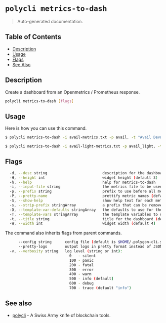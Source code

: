 # `polycli metrics-to-dash`

> Auto-generated documentation.

## Table of Contents

- [Description](#description)
- [Usage](#usage)
- [Flags](#flags)
- [See Also](#see-also)

## Description

Create a dashboard from an Openmetrics / Prometheus response.

```bash
polycli metrics-to-dash [flags]
```

## Usage

Here is how you can use this command.

```bash
$ polycli metrics-to-dash -i avail-metrics.txt -p avail. -t "Avail Devnet Dashboard" -T basedn -D devnet01.avail.polygon.private -T host -D validator-001 -s substrate_ -s sub_ -P true -S true

$ polycli metrics-to-dash -i avail-light-metrics.txt -p avail_light. -t "Avail Light Devnet Dashboard" -T basedn -D devnet01.avail.polygon.private -T host -D validator-001 -s substrate_ -s sub_ -P true -S true
```

## Flags

```bash
  -d, --desc string                         description for the dashboard (default "Polycli Dashboard")
  -H, --height int                          widget height (default 3)
  -h, --help                                help for metrics-to-dash
  -i, --input-file string                   the metrics file to be used
  -p, --prefix string                       prefix to use before all metrics
  -P, --pretty-name                         prettify metric names (default true)
  -S, --show-help                           show help text for each metric
  -s, --strip-prefix stringArray            a prefix that can be removed from the metrics
  -D, --template-var-defaults stringArray   the defaults to use for the template variables
  -T, --template-vars stringArray           the template variables to use for the dashboard
  -t, --title string                        title for the dashboard (default "Polycli Dashboard")
  -W, --width int                           widget width (default 4)
```

The command also inherits flags from parent commands.

```bash
      --config string      config file (default is $HOME/.polygon-cli.yaml)
      --pretty-logs        output logs in pretty format instead of JSON (default true)
  -v, --verbosity string   log level (string or int):
                             0   - silent
                             100 - panic
                             200 - fatal
                             300 - error
                             400 - warn
                             500 - info (default)
                             600 - debug
                             700 - trace (default "info")
```

## See also

- [polycli](polycli.md) - A Swiss Army knife of blockchain tools.
